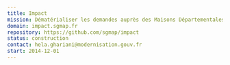 ```yaml
---
title: Impact
mission: Dématérialiser les demandes auprès des Maisons Départementales des Personnes Handicapées.
domain: impact.sgmap.fr
repository: https://github.com/sgmap/impact
status: construction
contact: hela.ghariani@modernisation.gouv.fr
start: 2014-12-01
---
```

